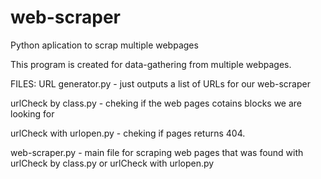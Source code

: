 # web-scraper
Python aplication to scrap multiple webpages 

This program is created for data-gathering from multiple webpages.

FILES:
URL generator.py  - just outputs  a list of URLs for our web-scraper

urlCheck by class.py - cheking if the web pages cotains blocks we are looking for

urlCheck with urlopen.py  - cheking if pages returns 404.

web-scraper.py - main file for scraping web pages that was found with urlCheck by class.py or urlCheck with urlopen.py
